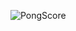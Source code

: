 ![PongScore](https://github.com/sravanr788/Project-6/assets/141037717/3fb7e22b-f852-4d9c-9a6f-af7810d8da9d)
